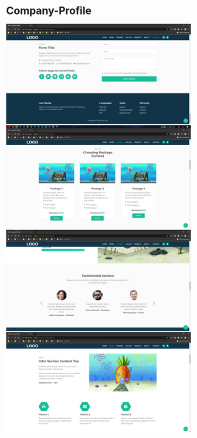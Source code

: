 # Company-Profile

![Image1](https://github.com/VyscoZyza/Company-Profile/blob/master/images/App1.jpg)
![Image1](https://github.com/VyscoZyza/Company-Profile/blob/master/images/App2.jpg)
![Image1](https://github.com/VyscoZyza/Company-Profile/blob/master/images/App3.jpg)
![Image1](https://github.com/VyscoZyza/Company-Profile/blob/master/images/App4.jpg)
